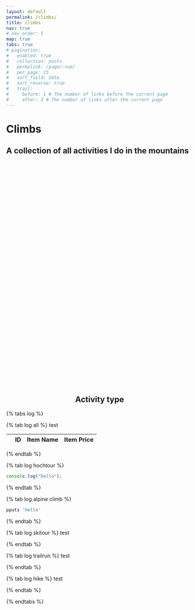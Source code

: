 ```yaml
---
layout: default
permalink: /climbs/
title: climbs
nav: true
# nav_order: 1
map: true
tabs: true
# pagination:
#   enabled: true
#   collection: posts
#   permalink: /page/:num/
#   per_page: 15
#   sort_field: date
#   sort_reverse: true
#   trail:
#     before: 1 # The number of links before the current page
#     after: 3 # The number of links after the current page
---
```

<div class="header-bar">
    <h1>Climbs</h1>
    <h2>A collection of all activities I do in the mountains</h2>
</div>

<div id="swiss-map" style="width:100%; height:600px; cursor:pointer;"></div>

<link rel="stylesheet" href="https://unpkg.com/leaflet@1.9.4/dist/leaflet.css" />
<script src="https://unpkg.com/leaflet@1.9.4/dist/leaflet.js"></script>

<link rel="stylesheet" href="https://unpkg.com/leaflet@1.9.4/dist/leaflet.css"/>
<script src="https://unpkg.com/leaflet@1.9.4/dist/leaflet.js"></script>
<script src="https://unpkg.com/@mapbox/polyline@1.1.1/src/polyline.js"></script>

<script>
console.log("Full URL:", window.location.href);
console.log("Path:", window.location.pathname);
console.log("Folder:", window.location.href.replace(window.location.pathname, ""));
</script>

<script>
let map; // make map global so other functions can access it

document.addEventListener("DOMContentLoaded", function() {
  const mapDiv = document.getElementById('swiss-map');
  
  map = L.map(mapDiv).setView([46.8182, 8.2275], 8);

  L.tileLayer('https://wmts.geo.admin.ch/1.0.0/ch.swisstopo.pixelkarte-farbe/default/current/3857/{z}/{x}/{y}.jpeg', {
    attribution: '&copy; <a href="https://www.swisstopo.admin.ch/en/home.html">swisstopo</a>',
    maxZoom: 20
  }).addTo(map);

  // Only enter fullscreen on the first click
  let fullscreenEntered = false;
  mapDiv.addEventListener('click', () => {
    if (!fullscreenEntered && !document.fullscreenElement) {
      mapDiv.requestFullscreen().then(() => {
        map.invalidateSize();
        fullscreenEntered = true;
      });
    }
  });

  document.addEventListener('fullscreenchange', () => {
    if (!document.fullscreenElement) fullscreenEntered = false;
  });

  // Fetch activities and plot them
  fetch('/activities.json')
  .then(response => {
    if (!response.ok) {
      throw new Error(`HTTP error! Status: ${response.status}`);
    }
    return response.json();
  })
  .then(data => {
    console.log("Activities fetched successfully:", data);
    plotActivities(data);
  })
  .catch(error => {
    console.error("Failed to fetch activities.json:", error);
  });
});

function plotActivities(activities) {
    let allLatLngs = [];

    activities.forEach(activity => {
        if (!activity.map.summary_polyline) return;

        const latlngs = polyline.decode(activity.map.summary_polyline).map(([lat, lng]) => [lat, lng]);

        L.polyline(latlngs, {
            color: 'blue',
            weight: 3,
            opacity: 0.6
        }).addTo(map);

        allLatLngs = allLatLngs.concat(latlngs);
    });

    if (allLatLngs.length > 0) {
        map.fitBounds(allLatLngs);
    }
}
</script>

<div class="tabs-bar" style="text-align:center;">
    <h2>Activity type</h2>
</div>

{% tabs log %}

{% tab log all %}
test
<table
  data-click-to-select="true"
  data-height="460"
  data-pagination="true"
  data-search="true"
  data-toggle="table"
  data-url="{{ '/assets/json/table_data.json' | relative_url }}">
  <thead>
    <tr>
      <th data-checkbox="true"></th>
      <th data-field="id" data-halign="left" data-align="center" data-sortable="true">ID</th>
      <th data-field="name" data-halign="center" data-align="right" data-sortable="true">Item Name</th>
      <th data-field="price" data-halign="right" data-align="left" data-sortable="true">Item Price</th>
    </tr>
  </thead>
</table>

{% endtab %}

{% tab log hochtour %}

```javascript
console.log("hello");
```

{% endtab %}

{% tab log alpine climb %}

```javascript
pputs 'hello'
```

{% endtab %}

{% tab log skitour %}
test
<!-- ```php
var_dump('hello');
``` -->

{% endtab %}

{% tab log trailrun %}
test
<!-- ```php
var_dump('hello');
``` -->

{% endtab %}

{% tab log hike %}
test
<!-- ```php
var_dump('hello');
``` -->

{% endtab %}

{% endtabs %}
